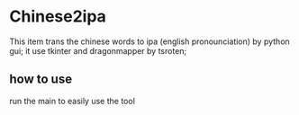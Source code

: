 # Chinese2ipa
This item trans the chinese words to ipa (english pronounciation) by python gui; it use tkinter and dragonmapper by tsroten; 
## how to use
run the main to easily use the tool
